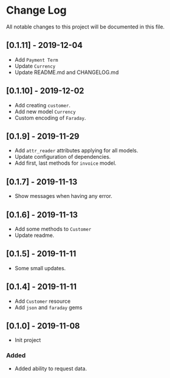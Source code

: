 # Change Log

All notable changes to this project will be documented in this file.

## [0.1.11] - 2019-12-04

- Add `Payment Term`
- Update `Currency`
- Update README.md and CHANGELOG.md

## [0.1.10] - 2019-12-02

- Add creating `customer`.
- Add new model `Currency`
- Custom encoding of `Faraday`.

## [0.1.9] - 2019-11-29

- Add `attr_reader` attributes applying for all models.
- Update configuration of dependencies.
- Add first, last methods for `invoice` model.

## [0.1.7] - 2019-11-13

- Show messages when having any error.

## [0.1.6] - 2019-11-13

- Add some methods to `Customer`
- Update readme.

## [0.1.5] - 2019-11-11

- Some small updates.

## [0.1.4] - 2019-11-11

- Add `Customer` resource
- Add `json` and `faraday` gems

## [0.1.0] - 2019-11-08

- Init project

### Added

- Added ability to request data.

